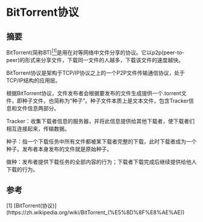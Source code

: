 # BitTorrent协议

## 摘要

BitTorrent(简称BT)[<sup>[1]</sup>](#1)是用在对等网络中文件分享的协议。它以p2p(peer-to-peer)的形式来分享文件，下载同一文件的人越多，下载该文件的速度越快。

BitTorrent协议是架构于TCP/IP协议之上的一个P2P文件传输通信协议，处于TCP/IP结构的应用层。

根据BitTorrent协议，文件发布者会根据要发布的文件生成提供一个.torrent文件，即种子文件，也简称为“种子”。种子文件本质上是文本文件，包含Tracker信息和文件信息两部分。

Tracker：收集下载者信息的服务器，并将此信息提供给其他下载者，使下载者们相互连接起来，传输数据。

种子：指一个下载任务中所有文件都被某下载者完整的下载，此时下载者成为一个种子。发布者本身发布的文件就是原始种子。

做种：发布者提供下载任务的全部内容的行为；下载者下载完成后继续提供给他人下载的行为。


## 参考

<div id="1"></div>
[1] [BitTorrent(协议)](https://zh.wikipedia.org/wiki/BitTorrent_(%E5%8D%8F%E8%AE%AE))

